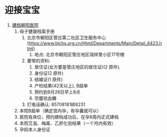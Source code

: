 # 迎接宝宝

1. [建档朝阳医院](https://www.zhihu.com/question/33793679/answer/1380271084)
    1. 母子健康档案手册
        1. 北京市朝阳区管庄第二社区卫生服务中心(https://www.bjchs.org.cn/Html/Departments/Main/Detail_4423.html)
            1. 地点: 北京市朝阳区管庄地区瑞祥里小区17号楼
        2. 要带的资料: 
            1. 居住证(女方要是管庄地区的居住证)(2 原件), 
            2. 身份证(2 原件)
            3. 结婚证(1 原件)
            4. 产检结果(42天以上), B超单
            5. 预约到8月26日早上8点
            6. 空腹验血糖
        3. 打电话确认: 85708181转8231
    2. 本院B超单（确定宫内孕，有孕囊就可以）
    3. 医院有床位，预约建档成功后，在孕8周内正式建档
    4. 本院艾滋、梅毒、乙肝化验结果（一个月内有效）
    5. 孕妈本人身份证